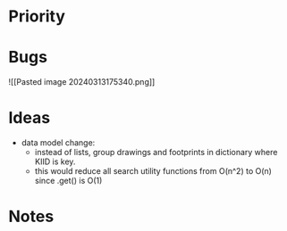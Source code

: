 # Priority


# Bugs
![[Pasted image 20240313175340.png]]

# Ideas
- data model change:
	- instead of lists, group drawings and footprints in dictionary where KIID is key.
	- this would reduce all search utility functions from O(n^2) to O(n) since .get() is O(1)
# Notes
